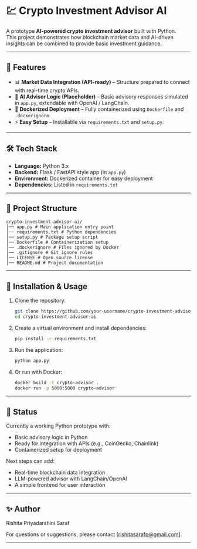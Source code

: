 # 💹 Crypto Investment Advisor AI  

A prototype **AI-powered crypto investment advisor** built with Python.  
This project demonstrates how blockchain market data and AI-driven insights can be combined to provide basic investment guidance.  

---

## 🚀 Features
- 📊 **Market Data Integration (API-ready)** – Structure prepared to connect with real-time crypto APIs.  
- 🧠 **AI Advisor Logic (Placeholder)** – Basic advisory responses simulated in `app.py`, extendable with OpenAI / LangChain.  
- 🐳 **Dockerized Deployment** – Fully containerized using `Dockerfile` and `.dockerignore`.  
- ⚡ **Easy Setup** – Installable via `requirements.txt` and `setup.py`.  

---

## 🛠️ Tech Stack
- **Language:** Python 3.x  
- **Backend:** Flask / FastAPI style app (in `app.py`)  
- **Environment:** Dockerized container for easy deployment  
- **Dependencies:** Listed in `requirements.txt`  

---

## 📂 Project Structure


```
crypto-investment-advisor-ai/
│── app.py # Main application entry point
│── requirements.txt # Python dependencies
│── setup.py # Package setup script
│── Dockerfile # Containerization setup
│── .dockerignore # Files ignored by Docker
│── .gitignore # Git ignore rules
│── LICENSE # Open source license
│── README.md # Project documentation
```


---

## 🔧 Installation & Usage
1. Clone the repository:
   ```bash
   git clone https://github.com/your-username/crypto-investment-advisor-ai.git
   cd crypto-investment-advisor-ai
   ```

2. Create a virtual environment and install dependencies:
   ```bash
   pip install -r requirements.txt
   ```

3. Run the application:
   ```bash
   python app.py
   ```
   
4. Or run with Docker:
   ```bash
   docker build -t crypto-advisor .
   docker run -p 5000:5000 crypto-advisor

   ```

---

## 🎯 Status

Currently a working Python prototype with:
- Basic advisory logic in Python
- Ready for integration with APIs (e.g., CoinGecko, Chainlink)
- Containerized setup for deployment

Next steps can add:
- Real-time blockchain data integration
- LLM-powered advisor with LangChain/OpenAI
- A simple frontend for user interaction

---

## ✨ Author

Rishita Priyadarshini Saraf

For questions or suggestions, please contact [rishitasarafp@gmail.com].

---

